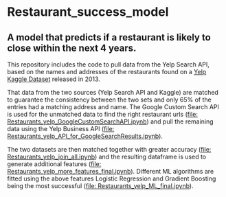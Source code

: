 # Restaurant_success_model
## A model that predicts if a restaurant is likely to close within the next 4 years.

This repository includes the code to pull data from the Yelp Search API, based on the names and addresses of the restaurants found on a [Yelp Kaggle Dataset](https://www.kaggle.com/c/yelp-recsys-2013) released in 2013. 

That data from the two sources (Yelp Search API and Kaggle) are matched to guarantee the consistency between the two sets and only 65% of the entries had a matching address and name. The Google Custom Search API is used for the unmatched data to find the right restaurant urls ([file: Restaurants_yelp_GoogleCustomSearchAPI.ipynb](./Restaurants_yelp_GoogleCustomSearchAPI.ipynb)) and pull the remaining data using the Yelp Business API ([file: Restaurants_yelp_API_for_GoogleSearchResults.ipynb](.Restaurants_yelp_API_for_GoogleSearchResults.ipynb)).

The two datasets are then matched together with greater accuracy ([file: Restaurants_yelp_join_all.ipynb](./Restaurants_yelp_join_all.ipynb)) and the resulting dataframe is used to generate additional features ([file: Restaurants_yelp_more_features_final.ipynb](./Restaurants_yelp_more_features_final.ipynb)). Different ML algorithms are fitted using the above features Logistic Regression and Gradient Boosting being the most successful ([file: Restaurants_yelp_ML_final.ipynb](./Restaurants_yelp_ML_final.ipynb)).
